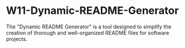 # W11-Dynamic-README-Generator
The "Dynamic README Generator" is a tool designed to simplify the creation of thorough and well-organized README files for software projects. 
